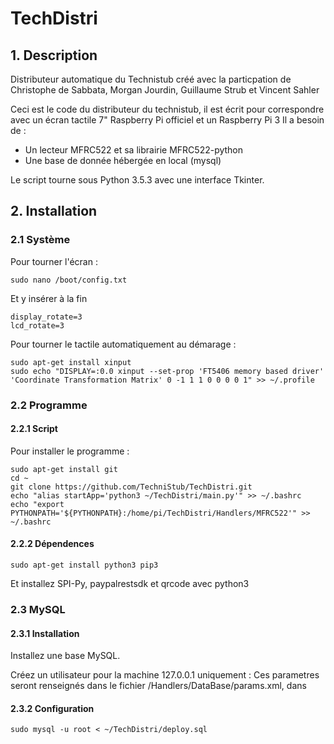 # TechDistri
## 1. Description

Distributeur automatique du Technistub créé avec la particpation de Christophe de Sabbata, Morgan Jourdin, Guillaume Strub et Vincent Sahler

Ceci est le code du distributeur du technistub, il est écrit pour correspondre avec un écran tactile 7" Raspberry Pi officiel et un Raspberry Pi 3
Il a besoin de :
  - Un lecteur MFRC522 et sa librairie MFRC522-python
  - Une base de donnée hébergée en local (mysql)

Le script tourne sous Python 3.5.3 avec une interface Tkinter.

## 2. Installation
### 2.1 Système

Pour tourner l'écran :
```
sudo nano /boot/config.txt
```
Et y insérer à la fin 
```
display_rotate=3
lcd_rotate=3
```

Pour tourner le tactile automatiquement au démarage :
```
sudo apt-get install xinput
sudo echo "DISPLAY=:0.0 xinput --set-prop 'FT5406 memory based driver' 'Coordinate Transformation Matrix' 0 -1 1 1 0 0 0 0 1" >> ~/.profile
```

### 2.2 Programme
#### 2.2.1 Script
Pour installer le programme : 
```
sudo apt-get install git
cd ~
git clone https://github.com/TechniStub/TechDistri.git
echo "alias startApp='python3 ~/TechDistri/main.py'" >> ~/.bashrc
echo "export PYTHONPATH='${PYTHONPATH}:/home/pi/TechDistri/Handlers/MFRC522'" >> ~/.bashrc
```

#### 2.2.2 Dépendences
```
sudo apt-get install python3 pip3
```

Et installez SPI-Py, paypalrestsdk et qrcode avec python3

### 2.3 MySQL
#### 2.3.1 Installation

Installez une base MySQL.

Créez un utilisateur pour la machine 127.0.0.1 uniquement :
  Ces parametres seront renseignés dans le fichier /Handlers/DataBase/params.xml, dans <parameter/>

#### 2.3.2 Configuration
```
sudo mysql -u root < ~/TechDistri/deploy.sql
```
